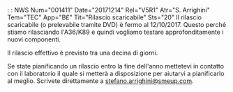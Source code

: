  :  : NWS Num="001411" Date="20171214" Rel="V5R1" Atr="S. Arrighini" Tem="TEC" App="B£" Tit="Rilascio scaricabile" Sts="20"
Il rilascio scaricabile (o prelevabile tramite DVD) è fermo al 12/10/2017.
Questo perché stiamo rilasciando l'A36/K89 e quindi vogliamo testare approfonditamente i nuovi componenti.

Il rilascio effettivo è previsto tra una decina di giorni.

Se state pianificando un rilascio entro la fine dell'anno mettetevi in contatto con il laboratorio
il quale si metterà a disposizione per aiutarvi a pianificarlo al meglio.
Scrivete direttamente a stefano.arrighini@smeup.com.
